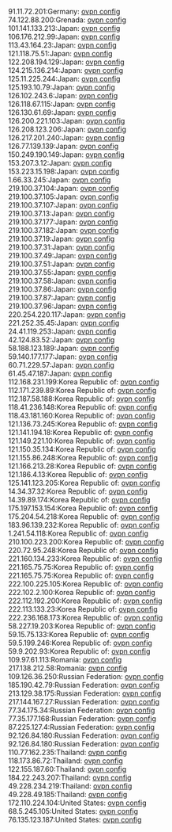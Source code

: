 91.11.72.201:Germany: [ovpn config](vpn/91_11_72_201.ovpn)  
74.122.88.200:Grenada: [ovpn config](vpn/74_122_88_200.ovpn)  
101.141.133.213:Japan: [ovpn config](vpn/101_141_133_213.ovpn)  
106.176.212.99:Japan: [ovpn config](vpn/106_176_212_99.ovpn)  
113.43.164.23:Japan: [ovpn config](vpn/113_43_164_23.ovpn)  
121.118.75.51:Japan: [ovpn config](vpn/121_118_75_51.ovpn)  
122.208.194.129:Japan: [ovpn config](vpn/122_208_194_129.ovpn)  
124.215.136.214:Japan: [ovpn config](vpn/124_215_136_214.ovpn)  
125.11.225.244:Japan: [ovpn config](vpn/125_11_225_244.ovpn)  
125.193.10.79:Japan: [ovpn config](vpn/125_193_10_79.ovpn)  
126.102.243.6:Japan: [ovpn config](vpn/126_102_243_6.ovpn)  
126.118.67.115:Japan: [ovpn config](vpn/126_118_67_115.ovpn)  
126.130.61.69:Japan: [ovpn config](vpn/126_130_61_69.ovpn)  
126.200.221.103:Japan: [ovpn config](vpn/126_200_221_103.ovpn)  
126.208.123.206:Japan: [ovpn config](vpn/126_208_123_206.ovpn)  
126.217.201.240:Japan: [ovpn config](vpn/126_217_201_240.ovpn)  
126.77.139.139:Japan: [ovpn config](vpn/126_77_139_139.ovpn)  
150.249.190.149:Japan: [ovpn config](vpn/150_249_190_149.ovpn)  
153.207.3.12:Japan: [ovpn config](vpn/153_207_3_12.ovpn)  
153.223.15.198:Japan: [ovpn config](vpn/153_223_15_198.ovpn)  
1.66.33.245:Japan: [ovpn config](vpn/1_66_33_245.ovpn)  
219.100.37.104:Japan: [ovpn config](vpn/219_100_37_104.ovpn)  
219.100.37.105:Japan: [ovpn config](vpn/219_100_37_105.ovpn)  
219.100.37.107:Japan: [ovpn config](vpn/219_100_37_107.ovpn)  
219.100.37.13:Japan: [ovpn config](vpn/219_100_37_13.ovpn)  
219.100.37.177:Japan: [ovpn config](vpn/219_100_37_177.ovpn)  
219.100.37.182:Japan: [ovpn config](vpn/219_100_37_182.ovpn)  
219.100.37.19:Japan: [ovpn config](vpn/219_100_37_19.ovpn)  
219.100.37.31:Japan: [ovpn config](vpn/219_100_37_31.ovpn)  
219.100.37.49:Japan: [ovpn config](vpn/219_100_37_49.ovpn)  
219.100.37.51:Japan: [ovpn config](vpn/219_100_37_51.ovpn)  
219.100.37.55:Japan: [ovpn config](vpn/219_100_37_55.ovpn)  
219.100.37.58:Japan: [ovpn config](vpn/219_100_37_58.ovpn)  
219.100.37.86:Japan: [ovpn config](vpn/219_100_37_86.ovpn)  
219.100.37.87:Japan: [ovpn config](vpn/219_100_37_87.ovpn)  
219.100.37.96:Japan: [ovpn config](vpn/219_100_37_96.ovpn)  
220.254.220.117:Japan: [ovpn config](vpn/220_254_220_117.ovpn)  
221.252.35.45:Japan: [ovpn config](vpn/221_252_35_45.ovpn)  
24.41.119.253:Japan: [ovpn config](vpn/24_41_119_253.ovpn)  
42.124.83.52:Japan: [ovpn config](vpn/42_124_83_52.ovpn)  
58.188.123.189:Japan: [ovpn config](vpn/58_188_123_189.ovpn)  
59.140.177.177:Japan: [ovpn config](vpn/59_140_177_177.ovpn)  
60.71.229.57:Japan: [ovpn config](vpn/60_71_229_57.ovpn)  
61.45.47.187:Japan: [ovpn config](vpn/61_45_47_187.ovpn)  
112.168.231.199:Korea Republic of: [ovpn config](vpn/112_168_231_199.ovpn)  
112.171.239.89:Korea Republic of: [ovpn config](vpn/112_171_239_89.ovpn)  
112.187.58.188:Korea Republic of: [ovpn config](vpn/112_187_58_188.ovpn)  
118.41.236.148:Korea Republic of: [ovpn config](vpn/118_41_236_148.ovpn)  
118.43.181.160:Korea Republic of: [ovpn config](vpn/118_43_181_160.ovpn)  
121.136.73.245:Korea Republic of: [ovpn config](vpn/121_136_73_245.ovpn)  
121.141.194.18:Korea Republic of: [ovpn config](vpn/121_141_194_18.ovpn)  
121.149.221.10:Korea Republic of: [ovpn config](vpn/121_149_221_10.ovpn)  
121.150.35.134:Korea Republic of: [ovpn config](vpn/121_150_35_134.ovpn)  
121.155.86.248:Korea Republic of: [ovpn config](vpn/121_155_86_248.ovpn)  
121.166.213.28:Korea Republic of: [ovpn config](vpn/121_166_213_28.ovpn)  
121.186.4.13:Korea Republic of: [ovpn config](vpn/121_186_4_13.ovpn)  
125.141.123.205:Korea Republic of: [ovpn config](vpn/125_141_123_205.ovpn)  
14.34.37.32:Korea Republic of: [ovpn config](vpn/14_34_37_32.ovpn)  
14.39.89.174:Korea Republic of: [ovpn config](vpn/14_39_89_174.ovpn)  
175.197.153.154:Korea Republic of: [ovpn config](vpn/175_197_153_154.ovpn)  
175.204.54.218:Korea Republic of: [ovpn config](vpn/175_204_54_218.ovpn)  
183.96.139.232:Korea Republic of: [ovpn config](vpn/183_96_139_232.ovpn)  
1.241.54.118:Korea Republic of: [ovpn config](vpn/1_241_54_118.ovpn)  
210.100.223.200:Korea Republic of: [ovpn config](vpn/210_100_223_200.ovpn)  
220.72.95.248:Korea Republic of: [ovpn config](vpn/220_72_95_248.ovpn)  
221.160.134.233:Korea Republic of: [ovpn config](vpn/221_160_134_233.ovpn)  
221.165.75.75:Korea Republic of: [ovpn config](vpn/221_165_75_75.ovpn)  
221.165.75.75:Korea Republic of: [ovpn config](vpn/221_165_75_75.ovpn)  
222.100.225.105:Korea Republic of: [ovpn config](vpn/222_100_225_105.ovpn)  
222.102.2.100:Korea Republic of: [ovpn config](vpn/222_102_2_100.ovpn)  
222.112.192.200:Korea Republic of: [ovpn config](vpn/222_112_192_200.ovpn)  
222.113.133.23:Korea Republic of: [ovpn config](vpn/222_113_133_23.ovpn)  
222.236.168.173:Korea Republic of: [ovpn config](vpn/222_236_168_173.ovpn)  
58.227.19.203:Korea Republic of: [ovpn config](vpn/58_227_19_203.ovpn)  
59.15.75.133:Korea Republic of: [ovpn config](vpn/59_15_75_133.ovpn)  
59.5.199.246:Korea Republic of: [ovpn config](vpn/59_5_199_246.ovpn)  
59.9.202.93:Korea Republic of: [ovpn config](vpn/59_9_202_93.ovpn)  
109.97.61.113:Romania: [ovpn config](vpn/109_97_61_113.ovpn)  
217.138.212.58:Romania: [ovpn config](vpn/217_138_212_58.ovpn)  
109.126.36.250:Russian Federation: [ovpn config](vpn/109_126_36_250.ovpn)  
185.190.42.79:Russian Federation: [ovpn config](vpn/185_190_42_79.ovpn)  
213.129.38.175:Russian Federation: [ovpn config](vpn/213_129_38_175.ovpn)  
217.144.167.27:Russian Federation: [ovpn config](vpn/217_144_167_27.ovpn)  
77.34.175.34:Russian Federation: [ovpn config](vpn/77_34_175_34.ovpn)  
77.35.177.168:Russian Federation: [ovpn config](vpn/77_35_177_168.ovpn)  
87.225.127.4:Russian Federation: [ovpn config](vpn/87_225_127_4.ovpn)  
92.126.84.180:Russian Federation: [ovpn config](vpn/92_126_84_180.ovpn)  
92.126.84.180:Russian Federation: [ovpn config](vpn/92_126_84_180.ovpn)  
110.77.162.235:Thailand: [ovpn config](vpn/110_77_162_235.ovpn)  
118.173.86.72:Thailand: [ovpn config](vpn/118_173_86_72.ovpn)  
122.155.187.60:Thailand: [ovpn config](vpn/122_155_187_60.ovpn)  
184.22.243.207:Thailand: [ovpn config](vpn/184_22_243_207.ovpn)  
49.228.234.219:Thailand: [ovpn config](vpn/49_228_234_219.ovpn)  
49.228.49.185:Thailand: [ovpn config](vpn/49_228_49_185.ovpn)  
172.110.224.104:United States: [ovpn config](vpn/172_110_224_104.ovpn)  
68.5.245.105:United States: [ovpn config](vpn/68_5_245_105.ovpn)  
76.135.123.187:United States: [ovpn config](vpn/76_135_123_187.ovpn)  
